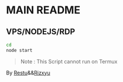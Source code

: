 # MAIN README


## VPS/NODEJS/RDP
```bash
cd
node start
```

> Note : This Script cannot run on Termux

By [Restu](https://github.com/MuhammadRestu999)&&[Rizxyu](https://github.com/Rizxyu)
